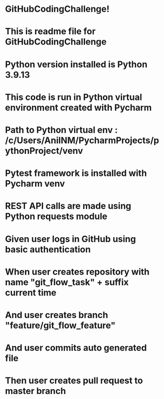 # GitHubCodingChallenge!
# This is readme file for GitHubCodingChallenge
# Python version installed is Python 3.9.13
# This code is run in Python virtual environment created with Pycharm
# Path to Python virtual env : /c/Users/AnilNM/PycharmProjects/pythonProject/venv
# Pytest framework is installed with Pycharm venv
# REST API calls are made using Python requests module
#                Given user logs in GitHub using basic authentication
#                When user creates repository with name "git_flow_task" + suffix current time
#                And user creates branch "feature/git_flow_feature"
#                And user commits auto generated file
#                Then user creates pull request to master branch
